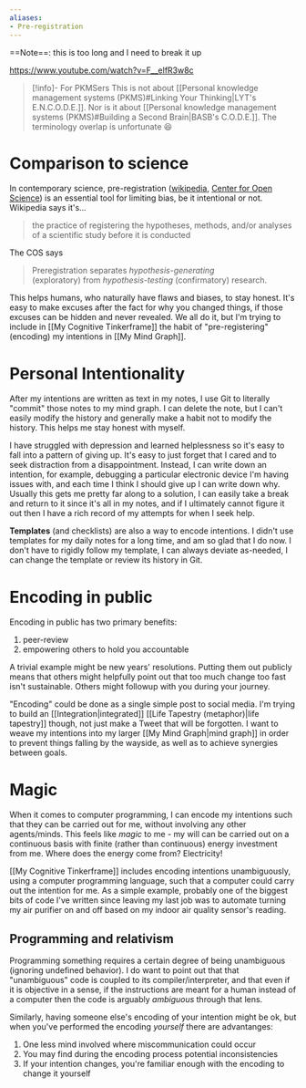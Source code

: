 ```yaml
---
aliases:
- Pre-registration
---
```


==Note==: this is too long and I need to break it up

https://www.youtube.com/watch?v=F__elfR3w8c

> [!info]- For PKMSers
> This is not about [[Personal knowledge management systems (PKMS)#Linking Your Thinking|LYT's E.N.C.O.D.E.]]. Nor is it about [[Personal knowledge management systems (PKMS)#Building a Second Brain|BASB's C.O.D.E.]]. The terminology overlap is unfortunate 😆

# Comparison to science

In contemporary science, pre-registration ([wikipedia](https://en.wikipedia.org/wiki/Preregistration_(science)), [Center for Open Science](https://www.cos.io/initiatives/prereg)) is an essential tool for limiting bias, be it intentional or not. Wikipedia says it's...

> the practice of registering the hypotheses, methods, and/or analyses of a scientific study before it is conducted

The COS says

> Preregistration separates _hypothesis-generating_  (exploratory) from _hypothesis-testing_ (confirmatory) research.

This helps humans, who naturally have flaws and biases, to stay honest. It's easy to make excuses after the fact for why you changed things, if those excuses can be hidden and never revealed. We all do it, but I'm trying to include in [[My Cognitive Tinkerframe]] the habit of "pre-registering" (encoding) my intentions in [[My Mind Graph]].

# Personal Intentionality

After my intentions are written as text in my notes, I use Git to literally "commit" those notes to my mind graph. I can delete the note, but I can't easily modify the history and generally make a habit not to modify the history. This helps me stay honest with myself.

I have struggled with depression and learned helplessness so it's easy to fall into a pattern of giving up. It's easy to just forget that I cared and to seek distraction from a disappointment. Instead, I can write down an intention, for example, debugging a particular electronic device I'm having issues with, and each time I think I should give up I can write down why. Usually this gets me pretty far along to a solution, I can easily take a break and return to it since it's all in my notes, and if I ultimately cannot figure it out then I have a rich record of my attempts for when I seek help.

**Templates** (and checklists) are also a way to encode intentions. I didn't use templates for my daily notes for a long time, and am so glad that I do now. I don't have to rigidly follow my template, I can always deviate as-needed, I can change the template or review its history in Git.

# Encoding in public

Encoding in public has two primary benefits:
1. peer-review
2. empowering others to hold you accountable

A trivial example might be new years' resolutions. Putting them out publicly means that others might helpfully point out that too much change too fast isn't sustainable. Others might followup with you during your journey.

"Encoding" could be done as a single simple post to social media. I'm trying to build an [[Integration|integrated]] [[Life Tapestry (metaphor)|life tapestry]] though, not just make a Tweet that will be forgotten. I want to weave my intentions into my larger [[My Mind Graph|mind graph]] in order to prevent things falling by the wayside, as well as to achieve synergies between goals.

# Magic

When it comes to computer programming, I can encode my intentions such that they can be carried out for me, without involving any other agents/minds. This feels like *magic* to me - my will can be carried out on a continuous basis with finite (rather than continuous) energy investment from me. Where does the energy come from? Electricity!

[[My Cognitive Tinkerframe]] includes encoding intentions unambiguously, using a computer programming language, such that a computer could carry out the intention for me. As a simple example, probably one of the biggest bits of code I've written since leaving my last job was to automate turning my air purifier on and off based on my indoor air quality sensor's reading.

## Programming and relativism

Programming something requires a certain degree of being unambiguous (ignoring undefined behavior). I do want to point out that that "unambiguous" code is coupled to its compiler/interpreter, and that even if it is objective in a sense, if the instructions are meant for a human instead of a computer then the code is arguably *ambiguous* through that lens.

Similarly, having someone else's encoding of your intention might be ok, but when you've performed the encoding *yourself* there are advantanges:
1. One less mind involved where miscommunication could occur
2. You may find during the encoding process potential inconsistencies
3. If your intention changes, you're familiar enough with the encoding to change it yourself
